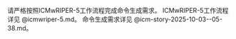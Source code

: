 请严格按照ICMwRIPER-5工作流程完成命令生成需求。
ICMwRIPER-5工作流程详见 @icmwriper-5.md。
命令生成需求详见 @icm-story-2025-10-03--05-38.md。